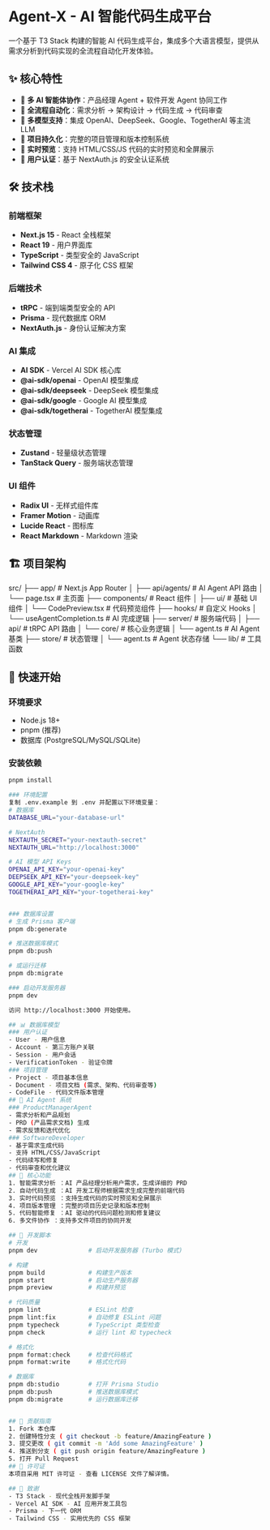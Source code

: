 # Agent-X - AI 智能代码生成平台

一个基于 T3 Stack 构建的智能 AI 代码生成平台，集成多个大语言模型，提供从需求分析到代码实现的全流程自动化开发体验。

## ✨ 核心特性

- 🤖 **多 AI 智能体协作**：产品经理 Agent + 软件开发 Agent 协同工作
- 🔄 **全流程自动化**：需求分析 → 架构设计 → 代码生成 → 代码审查
- 🎯 **多模型支持**：集成 OpenAI、DeepSeek、Google、TogetherAI 等主流 LLM
- 💾 **项目持久化**：完整的项目管理和版本控制系统
- 🎨 **实时预览**：支持 HTML/CSS/JS 代码的实时预览和全屏展示
- 🔐 **用户认证**：基于 NextAuth.js 的安全认证系统

## 🛠️ 技术栈

### 前端框架
- **Next.js 15** - React 全栈框架
- **React 19** - 用户界面库
- **TypeScript** - 类型安全的 JavaScript
- **Tailwind CSS 4** - 原子化 CSS 框架

### 后端技术
- **tRPC** - 端到端类型安全的 API
- **Prisma** - 现代数据库 ORM
- **NextAuth.js** - 身份认证解决方案

### AI 集成
- **AI SDK** - Vercel AI SDK 核心库
- **@ai-sdk/openai** - OpenAI 模型集成
- **@ai-sdk/deepseek** - DeepSeek 模型集成
- **@ai-sdk/google** - Google AI 模型集成
- **@ai-sdk/togetherai** - TogetherAI 模型集成

### 状态管理
- **Zustand** - 轻量级状态管理
- **TanStack Query** - 服务端状态管理

### UI 组件
- **Radix UI** - 无样式组件库
- **Framer Motion** - 动画库
- **Lucide React** - 图标库
- **React Markdown** - Markdown 渲染

## 🏗️ 项目架构
src/
├── app/                    # Next.js App Router
│   ├── api/agents/        # AI Agent API 路由
│   └── page.tsx           # 主页面
├── components/            # React 组件
│   ├── ui/               # 基础 UI 组件
│   └── CodePreview.tsx   # 代码预览组件
├── hooks/                # 自定义 Hooks
│   └── useAgentCompletion.ts  # AI 完成逻辑
├── server/               # 服务端代码
│   ├── api/             # tRPC API 路由
│   └── core/            # 核心业务逻辑
│       └── agent.ts     # AI Agent 基类
├── store/               # 状态管理
│   └── agent.ts         # Agent 状态存储
└── lib/                 # 工具函数


## 🚀 快速开始

### 环境要求
- Node.js 18+
- pnpm (推荐)
- 数据库 (PostgreSQL/MySQL/SQLite)

### 安装依赖
```bash
pnpm install

### 环境配置
复制 .env.example 到 .env 并配置以下环境变量：
# 数据库
DATABASE_URL="your-database-url"

# NextAuth
NEXTAUTH_SECRET="your-nextauth-secret"
NEXTAUTH_URL="http://localhost:3000"

# AI 模型 API Keys
OPENAI_API_KEY="your-openai-key"
DEEPSEEK_API_KEY="your-deepseek-key"
GOOGLE_API_KEY="your-google-key"
TOGETHERAI_API_KEY="your-togetherai-key"


### 数据库设置
# 生成 Prisma 客户端
pnpm db:generate

# 推送数据库模式
pnpm db:push

# 或运行迁移
pnpm db:migrate

### 启动开发服务器
pnpm dev

访问 http://localhost:3000 开始使用。

## 📊 数据库模型
### 用户认证
- User - 用户信息
- Account - 第三方账户关联
- Session - 用户会话
- VerificationToken - 验证令牌
### 项目管理
- Project - 项目基本信息
- Document - 项目文档 (需求、架构、代码审查等)
- CodeFile - 代码文件版本管理
## 🤖 AI Agent 系统
### ProductManagerAgent
- 需求分析和产品规划
- PRD (产品需求文档) 生成
- 需求反馈和迭代优化
### SoftwareDeveloper
- 基于需求生成代码
- 支持 HTML/CSS/JavaScript
- 代码续写和修复
- 代码审查和优化建议
## 🎯 核心功能
1. 智能需求分析 ：AI 产品经理分析用户需求，生成详细的 PRD
2. 自动代码生成 ：AI 开发工程师根据需求生成完整的前端代码
3. 实时代码预览 ：支持生成代码的实时预览和全屏展示
4. 项目版本管理 ：完整的项目历史记录和版本控制
5. 代码智能修复 ：AI 驱动的代码问题检测和修复建议
6. 多文件协作 ：支持多文件项目的协同开发

## 📝 开发脚本
# 开发
pnpm dev              # 启动开发服务器 (Turbo 模式)

# 构建
pnpm build            # 构建生产版本
pnpm start            # 启动生产服务器
pnpm preview          # 构建并预览

# 代码质量
pnpm lint             # ESLint 检查
pnpm lint:fix         # 自动修复 ESLint 问题
pnpm typecheck        # TypeScript 类型检查
pnpm check            # 运行 lint 和 typecheck

# 格式化
pnpm format:check     # 检查代码格式
pnpm format:write     # 格式化代码

# 数据库
pnpm db:studio        # 打开 Prisma Studio
pnpm db:push          # 推送数据库模式
pnpm db:migrate       # 运行数据库迁移


## 🤝 贡献指南
1. Fork 本仓库
2. 创建特性分支 ( git checkout -b feature/AmazingFeature )
3. 提交更改 ( git commit -m 'Add some AmazingFeature' )
4. 推送到分支 ( git push origin feature/AmazingFeature )
5. 打开 Pull Request
## 📄 许可证
本项目采用 MIT 许可证 - 查看 LICENSE 文件了解详情。

## 🙏 致谢
- T3 Stack - 现代全栈开发脚手架
- Vercel AI SDK - AI 应用开发工具包
- Prisma - 下一代 ORM
- Tailwind CSS - 实用优先的 CSS 框架